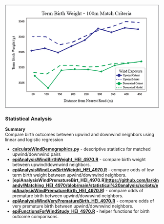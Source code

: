 ![GitHub Logo](/Images/BirthWeight.png)

### Statistical Analysis ###

**Summary** <br>
Compare birth outcomes between upwind and downwind neighbors using linear and logistic regression


- **[calculateWindDemographics.py](https://github.com/larkinandy/Matching_HEI_4970/blob/main/statistical%20analysis/scripts/calculateWindDemographics.ipynb)** - descriptive statistics for matched upwind/downwind pairs <br>
- **[epiAnalysisWindBirthWeight_HEI_4970.R](https://github.com/larkinandy/Matching_HEI_4970/blob/main/statistical%20analysis/scripts/epiAnalysisWindBirthWeight_HEI_4970.R)** - compare birth weight between upwind/downwind neighbors. <br>
- **[epiAnalysisWindLowBirthWeight_HEI_4970.R](https://github.com/larkinandy/Matching_HEI_4970/blob/main/statistical%20analysisscs/scripts/epiAnalysisWindLowBirthWeight_HEI_4970.R)** - compare odds of low term birth weight between upwind/downwind neighbors. <br>
- **[epiAnalysisWindPrematureBirt_HEI_4970.R]https://github.com/larkinandy/Matching_HEI_4970/blob/main/statistical%20analysis/scripts/epiAnalysisWindPrematureBirth_HEI_4970.R)** - compare odds of premature birth between upwind/downwind neighbors. <br>
- **[epiAnalysisWindVeryPrematureBirth_HEI_4970.R](https://github.com/larkinandy/Matching_HEI_4970/blob/main/statistical%20analysis/scripts/epiAnalysisWindVeryPrematureBirth_HEI_4970.R)** - compare odds of very premature birth between upwind/downwind neighbors. <br>
- **[epiFunctionsForWindStudy_HEI_4970.R](https://github.com/larkinandy/Matching_HEI_4970/blob/main/statistical%20analysis/scripts/epiFunctionsForWindStudy_HEI_4970.R)** - helper functions for birth outcome comparisons. <br>
